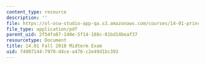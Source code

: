 ```yaml
---
content_type: resource
description: ''
file: https://ol-ocw-studio-app-qa.s3.amazonaws.com/courses/14-01-principles-of-microeconomics-fall-2018/740071447970d4cea476c2e49d1bc393_MIT14_01F18_midterm.pdf
file_type: application/pdf
parent_uid: 2f54fa67-140e-5f14-188c-01bd14beaf37
resourcetype: Document
title: 14.01 Fall 2018 Midterm Exam
uid: 74007144-7970-d4ce-a476-c2e49d1bc393
---
```

